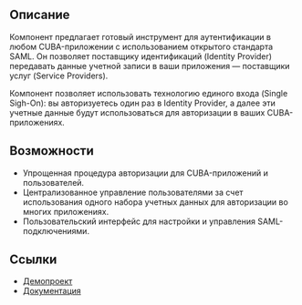 ## Описание
Компонент предлагает готовый инструмент для аутентификации в любом CUBA-приложении с использованием открытого стандарта SAML. Он позволяет поставщику идентификаций (Identity Provider) передавать данные учетной записи в ваши приложения — поставщики услуг (Service Providers).

Компонент позволяет использовать технологию единого входа (Single Sigh-On): вы авторизуетесь один раз в Identity Provider, а далее эти учетные данные будут использоваться для авторизации в ваших CUBA-приложениях.

## Возможности
- Упрощенная процедура авторизации для CUBA-приложений и пользователей.
- Централизованное управление пользователями за счет использования одного набора учетных данных для авторизации во многих приложениях.
- Пользовательский интерфейс для настройки и управления SAML-подключениями.

## Ссылки
- [Демопроект](https://github.com/cuba-platform/saml-addon-demo)
- [Документация](https://github.com/cuba-platform/saml-addon/blob/master/Readme.md)
